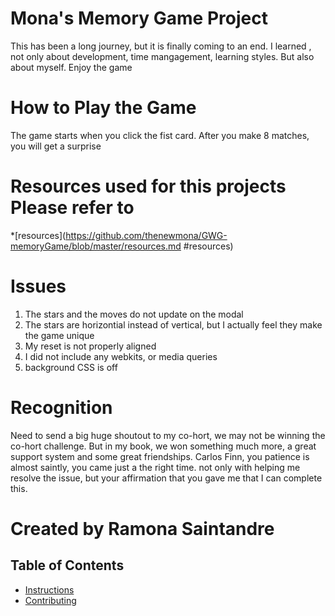 # Mona's Memory Game Project
This has been a long journey, but it is finally coming to an end. 
I learned , not only about development, time mangagement, learning styles.
But also about myself. 
Enjoy the game 

# How to Play the Game 
The game starts when you click the fist card. 
After you make 8 matches, you will get a surprise 

# Resources used for this projects Please refer to 
*[resources](https://github.com/thenewmona/GWG-memoryGame/blob/master/resources.md #resources)

# Issues 
1. The stars and the moves do not update on the modal 
2. The stars are horizontial instead of vertical, but I actually feel they make the game unique
3. My reset is not properly aligned 
4. I did not include any webkits, or media queries 
5. background CSS is off 
   
# Recognition 
Need to send a big huge shoutout to my co-hort, we may not be winning the co-hort challenge.
But in my book, we won something much more, a great support system and some great friendships. 
Carlos Finn, you patience is almost saintly, you came just a the right time. 
not only with helping me resolve the issue, but your affirmation that you gave me that I can complete this. 


# Created by Ramona Saintandre 

## Table of Contents

* [Instructions](#instructions)
* [Contributing](#contributing)


